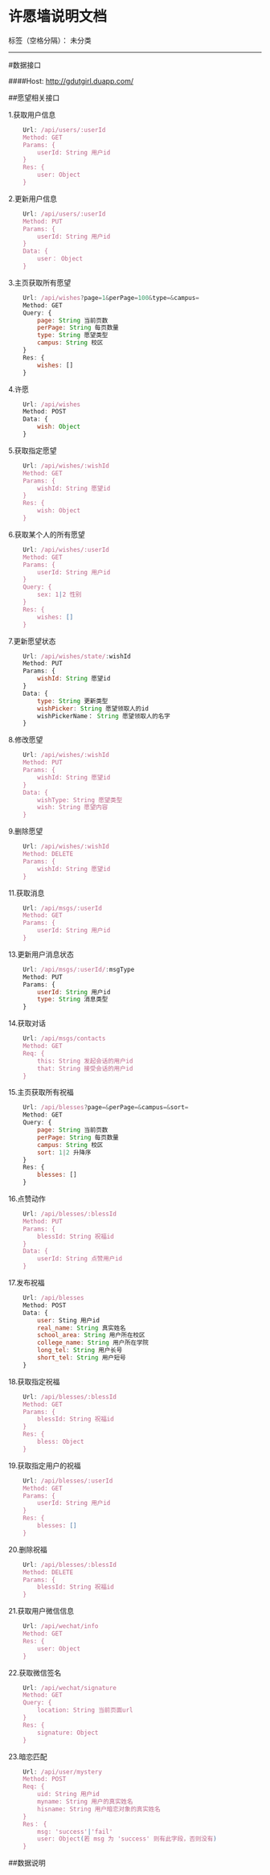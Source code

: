 ﻿# 许愿墙说明文档

标签（空格分隔）： 未分类

---



#数据接口

####Host: http://gdutgirl.duapp.com/

##愿望相关接口

1.获取用户信息
```javascript
	Url: /api/users/:userId
	Method: GET
	Params: {
		userId: String 用户id
	}
	Res: {
		user: Object
	}
```

2.更新用户信息
```javascript
	Url: /api/users/:userId
	Method: PUT
	Params: {
		userId: String 用户id
	}
	Data: {
		user： Object
	}
```

3.主页获取所有愿望
```javascript
	Url: /api/wishes?page=1&perPage=100&type=&campus=
	Method: GET
	Query: {
		page: String 当前页数
		perPage: String 每页数量
		type: String 愿望类型
		campus: String 校区
	}
	Res: {
		wishes: []
	}
```

4.许愿
```javascript
	Url: /api/wishes
	Method: POST
	Data: {
		wish: Object
	}
```

5.获取指定愿望
```javascript
	Url: /api/wishes/:wishId
	Method: GET
	Params: {
		wishId: String 愿望id
	}
	Res: {
		wish: Object
	}
```

6.获取某个人的所有愿望
```javascript
	Url: /api/wishes/:userId
	Method: GET
	Params: {
		userId: String 用户id
	}
	Query: {
		sex: 1|2 性别 
	}
	Res: {
		wishes: []
	}
```

7.更新愿望状态
```javascript
	Url: /api/wishes/state/:wishId
	Method: PUT
	Params: {
		wishId: String 愿望id
	}
	Data: {
		type: String 更新类型
		wishPicker: String 愿望领取人的id
		wishPickerName： String 愿望领取人的名字
	}
```

8.修改愿望
```javascript
	Url: /api/wishes/:wishId
	Method: PUT
	Params: {
		wishId: String 愿望id
	}
	Data: {
		wishType: String 愿望类型
		wish: String 愿望内容
	}
```

9.删除愿望
```javascript
	Url: /api/wishes/:wishId
	Method: DELETE
	Params: {
		wishId: String 愿望id
	}
```

11.获取消息
```javascript
	Url: /api/msgs/:userId
	Method: GET
	Params: {
		userId: String 用户id
	}
```

13.更新用户消息状态
```javascript
	Url: /api/msgs/:userId/:msgType
	Method: PUT
	Params: {
		userId: String 用户id
		type: String 消息类型
	}
```

14.获取对话
```javascript
	Url: /api/msgs/contacts
	Method: GET
	Req: {
		this: String 发起会话的用户id
		that: String 接受会话的用户id
	}
```

15.主页获取所有祝福
```javascript
	Url: /api/blesses?page=&perPage=&campus=&sort=
	Method: GET
	Query: {
		page: String 当前页数
		perPage: String 每页数量
		campus: String 校区
		sort: 1|2 升降序
	}
	Res: {
		blesses: []
	}
```

16.点赞动作
```javascript
	Url: /api/blesses/:blessId
	Method: PUT
	Params: {
		blessId: String 祝福id
	}
	Data: {
		userId: String 点赞用户id
	}
```

17.发布祝福
```javascript
	Url: /api/blesses
	Method: POST
	Data: {
		user: Sting 用户id
		real_name: String 真实姓名
		school_area: String 用户所在校区
		college_name: String 用户所在学院
		long_tel: String 用户长号
		short_tel: String 用户短号
	}
```

18.获取指定祝福
```javascript
	Url: /api/blesses/:blessId
	Method: GET
	Params: {
		blessId: String 祝福id
	}
	Res: {
		bless: Object
	}
```

19.获取指定用户的祝福
```javascript
	Url: /api/blesses/:userId
	Method: GET
	Params: {
		userId: String 用户id
	}
	Res: {
		blesses: []
	}
```

20.删除祝福
```javascript
	Url: /api/blesses/:blessId
	Method: DELETE
	Params: {
		blessId: String 祝福id
	}
```

21.获取用户微信信息
```javascript
	Url: /api/wechat/info
	Method: GET
	Res: {
		user: Object
	}
```

22.获取微信签名
```javascript
	Url: /api/wechat/signature
	Method: GET
	Query: {
		location: String 当前页面url
	}
	Res: {
		signature: Object
	}
```

23.暗恋匹配
```javascript
	Url: /api/user/mystery
	Method: POST
	Req: {
		uid: String 用户id
		myname: String 用户的真实姓名
		hisname: String 用户暗恋对象的真实姓名
	}
	Res： {
		msg: 'success'|'fail'
		user: Object(若 msg 为 'success' 则有此字段，否则没有)
	}
```

##数据说明





